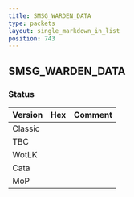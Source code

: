 ```yaml
---
title: SMSG_WARDEN_DATA
type: packets
layout: single_markdown_in_list
position: 743
---
```


## SMSG_WARDEN_DATA

### Status

Version | Hex | Comment
---------- | ---------- | ---------- 
Classic |  |  
TBC |  |  
WotLK |  |  
Cata |  |  
MoP |  |  